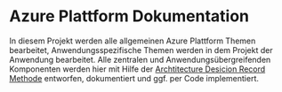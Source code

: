 # Azure Plattform Dokumentation
In diesem Projekt werden alle allgemeinen Azure Plattform Themen bearbeitet, Anwendungsspezifische Themen werden in dem Projekt der Anwendung bearbeitet. Alle zentralen und Anwendungsübergreifenden Komponenten werden hier mit Hilfe der [Archtitecture Desicion Record Methode](https://adr.github.io/) entworfen, dokumentiert und ggf. per Code implementiert.
